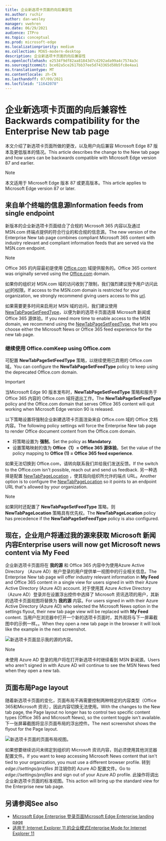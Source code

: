 ```yaml
---
title: 企业新选项卡页面的向后兼容性
ms.author: ruchir
author: dan-wesley
manager: vwehren
ms.date: 06/29/2021
audience: ITPro
ms.topic: conceptual
ms.prod: microsoft-edge
ms.localizationpriority: medium
ms.collection: M365-modern-desktop
description: 企业新选项卡页面的向后兼容性
ms.openlocfilehash: e2534f9df82aa81843d7cd292ada99a4c7574a3c
ms.sourcegitcommit: bce02a5ce2617bb37ee5d743365d50b5fc8e4aa1
ms.translationtype: MT
ms.contentlocale: zh-CN
ms.lasthandoff: 07/09/2021
ms.locfileid: "11642078"
---
```

# <a name="backwards-compatibility-for-the-enterprise-new-tab-page"></a><span data-ttu-id="52e9b-103">企业新选项卡页面的向后兼容性</span><span class="sxs-lookup"><span data-stu-id="52e9b-103">Backwards compatibility for the Enterprise New tab page</span></span>

<span data-ttu-id="52e9b-104">本文介绍了新选项卡页面所做的更改，以及用户向后兼容 Microsoft Edge 87 版本及更低版本的情况。</span><span class="sxs-lookup"><span data-stu-id="52e9b-104">This article describes the change to the New tab page and how users can be backwards compatible with Microsoft Edge version 87 and earlier.</span></span>

> [!NOTE]
> <span data-ttu-id="52e9b-105">本文适用于 Microsoft Edge 版本 87 或更高版本。</span><span class="sxs-lookup"><span data-stu-id="52e9b-105">This article applies to Microsoft Edge version 87 or later.</span></span>

## <a name="information-feeds-from-single-endpoint"></a><span data-ttu-id="52e9b-106">来自单个终端的信息源</span><span class="sxs-lookup"><span data-stu-id="52e9b-106">Information feeds from single endpoint</span></span>

<span data-ttu-id="52e9b-107">新版本的企业新选项卡页面结合了合规的 Microsoft 365 内容以及通过 MSN.com 终端点提供的符合行业的和合规的信息源。</span><span class="sxs-lookup"><span data-stu-id="52e9b-107">The new version of the Enterprise New tab page combines compliant Microsoft 365 content with industry relevant and compliant information feeds that are served via the MSN.com endpoint.</span></span>

> [!NOTE]
> <span data-ttu-id="52e9b-108">Office 365 的内容最初是使用 [Office.com](https://www.office.com) 域提供服务的。</span><span class="sxs-lookup"><span data-stu-id="52e9b-108">Office 365 content was originally served using the [Office.com](https://www.office.com) domain.</span></span>

<span data-ttu-id="52e9b-109">如果你的组织对 MSN.com 域的访问收到了限制，我们强烈建议授予用户访问此 [url](https://ntp.msn.com)的权限。</span><span class="sxs-lookup"><span data-stu-id="52e9b-109">If access to the MSN.com domain is restricted for your organization, we strongly recommend giving users access to this [url](https://ntp.msn.com).</span></span>

<span data-ttu-id="52e9b-110">如果需要更多时间来启用对 MSN 域的访问，我们建议使用 [NewTabPageSetFeedType](./microsoft-edge-policies.md#newtabpagesetfeedtype)，以便为新的选项卡页面选择 Microsoft 新闻或 Office 365 源体验。</span><span class="sxs-lookup"><span data-stu-id="52e9b-110">If you need more time to enable access to the MSN domain, we recommend using the [NewTabPageSetFeedType](./microsoft-edge-policies.md#newtabpagesetfeedtype), that lets you choose either the Microsoft News or Office 365 feed experience for the new tab page.</span></span>

### <a name="keep-using-officecom"></a><span data-ttu-id="52e9b-111">继续使用 Office.com</span><span class="sxs-lookup"><span data-stu-id="52e9b-111">Keep using Office.com</span></span>

 <span data-ttu-id="52e9b-112">可配置 **NewTabPageSetFeedType** 策略，以继续使用已弃用的 Office.com 域。</span><span class="sxs-lookup"><span data-stu-id="52e9b-112">You can configure the **NewTabPageSetFeedType** policy to keep using the deprecated Office.com domain.</span></span>

> [!IMPORTANT]
> <span data-ttu-id="52e9b-113">当Microsoft Edge 90 版本发布时，**NewTabPageSetFeedType** 策略和服务于 Office 365 内容的 Office.com 域将退出工作。</span><span class="sxs-lookup"><span data-stu-id="52e9b-113">The **NewTabPageSetFeedType** policy and the Office.com domain that serves Office 365 content will quit working when Microsoft Edge version 90 is released.</span></span>

<span data-ttu-id="52e9b-114">以下策略设置将强制企业新建选项卡页面渲染来自 Office.com 域的 Office 文档内容。</span><span class="sxs-lookup"><span data-stu-id="52e9b-114">The following policy settings will force the Enterprise New tab page to render Office document content from the Office.com domain.</span></span>

- <span data-ttu-id="52e9b-115">将策略设置为 **强制**。</span><span class="sxs-lookup"><span data-stu-id="52e9b-115">Set the policy as **Mandatory**.</span></span>
- <span data-ttu-id="52e9b-116">设置策略映射的值为 **Office（1）= Office 365 源体验**。</span><span class="sxs-lookup"><span data-stu-id="52e9b-116">Set the value of the policy mapping to **Office (1) = Office 365 feed experience**.</span></span>

<span data-ttu-id="52e9b-117">如果无法切换到 Office.com，请转向联系我们并给我们发送反馈。</span><span class="sxs-lookup"><span data-stu-id="52e9b-117">If the switch to the Office.com isn't possible, reach out and send us feedback.</span></span> <span data-ttu-id="52e9b-118">另一种选择是配置 [NewTabPageLocation](./microsoft-edge-policies.md#newtabpagelocation) ，使其指向组织所允许的端点 URL。</span><span class="sxs-lookup"><span data-stu-id="52e9b-118">Another option is to configure the [NewTabPageLocation](./microsoft-edge-policies.md#newtabpagelocation) so it points to an endpoint URL that's allowed by your organization.</span></span>

> [!NOTE]
> <span data-ttu-id="52e9b-119">如果同时还配置了 **NewTabPageSetFeedType** 策略，则 **NewTabPageLocation** 策略具有优先权。</span><span class="sxs-lookup"><span data-stu-id="52e9b-119">The **NewTabPageLocation** policy has precedence if the **NewTabPageSetFeedType** policy is also configured.</span></span>

## <a name="enterprise-users-will-now-get-microsoft-news-content-via-my-feed"></a><span data-ttu-id="52e9b-120">现在，企业用户将通过我的源来获取 Microsoft 新闻内容</span><span class="sxs-lookup"><span data-stu-id="52e9b-120">Enterprise users will now get Microsoft news content via My Feed</span></span>

<span data-ttu-id="52e9b-121">企业新选项卡页面将在 **我的源** 和 Office 365 内容中为使用Azure Active Directory （Azure AD）帐户登录的用户提供单一视图中的行业相关信息。</span><span class="sxs-lookup"><span data-stu-id="52e9b-121">The Enterprise New tab page will offer industry relevant information in **My Feed** and Office 365 content in a single view for users signed in with their Azure Active Directory (Azure AD) account.</span></span> <span data-ttu-id="52e9b-122">对于使用其 Azure Active Directory （Azure AD）登录并在设置浮出控件中选择了 Microsoft 资讯选项的用户，其新的选项卡页面视图将替换为 **我的源** 内容。</span><span class="sxs-lookup"><span data-stu-id="52e9b-122">For users signed in with their Azure Active Directory (Azure AD) who selected the Microsoft News option in the settings flyout, their new tab page view will be replaced with **My Feed** content.</span></span> <span data-ttu-id="52e9b-123">当用户在浏览器中打开一个新的选项卡页面时，其外观将与下一屏幕截图中的示例一样。。</span><span class="sxs-lookup"><span data-stu-id="52e9b-123">When they open a new tab page in the browser it will look like the example in the next screenshot.</span></span>

![新选项卡页面显示我的源的内容。](media/microsoft-edge-ntp-backward-compatibility/microsoft-edge-ntp-myfeed-view.png)

> [!NOTE]
> <span data-ttu-id="52e9b-125">未使用 Azure AD 登录的用户将在打开新选项卡时继续看到 MSN 新闻源。</span><span class="sxs-lookup"><span data-stu-id="52e9b-125">Users who aren't signed in with Azure AD will continue to see the MSN News feed when they open a new tab.</span></span>

## <a name="page-layout"></a><span data-ttu-id="52e9b-126">页面布局</span><span class="sxs-lookup"><span data-stu-id="52e9b-126">Page layout</span></span>

<span data-ttu-id="52e9b-127">随着新选项卡页面的变化，页面布局不再需要控制两种特定的内容类型（Office 365和Microsoft 资讯），因此内容切换无法使用。</span><span class="sxs-lookup"><span data-stu-id="52e9b-127">With the changes to the New tab page, the Page layout no longer has to control two specific content types (Office 365 and Microsoft News), so the content toggle isn't available.</span></span> <span data-ttu-id="52e9b-128">下一张屏幕截图将显示页面布局的浮出控件。</span><span class="sxs-lookup"><span data-stu-id="52e9b-128">The next screenshot shows the flyout for the Page layout.</span></span>

![新选项卡页面的页面布局视图。](media/microsoft-edge-ntp-backward-compatibility/microsoft-edge-ntp-page-layout.png)

<span data-ttu-id="52e9b-130">如果想要继续访问未绑定到组织的 Microsoft 资讯内容，则必须使用其他浏览器配置文件。</span><span class="sxs-lookup"><span data-stu-id="52e9b-130">If you want to keep accessing Microsoft News content that isn't tied to your organization, you must use a different browser profile.</span></span> <span data-ttu-id="52e9b-131">转到  *edge://settings/profiles* 并注销你的 Azure AD 配置文件。</span><span class="sxs-lookup"><span data-stu-id="52e9b-131">Go to  *edge://settings/profiles* and sign out of your Azure AD profile.</span></span> <span data-ttu-id="52e9b-132">此操作将调出企业新选项卡页面的标准视图。</span><span class="sxs-lookup"><span data-stu-id="52e9b-132">This action will bring up the  standard view for the Enterprise new tab page.</span></span> 

## <a name="see-also"></a><span data-ttu-id="52e9b-133">另请参阅</span><span class="sxs-lookup"><span data-stu-id="52e9b-133">See also</span></span>

- [<span data-ttu-id="52e9b-134">Microsoft Edge Enterprise 登录页面</span><span class="sxs-lookup"><span data-stu-id="52e9b-134">Microsoft Edge Enterprise landing page</span></span>](https://aka.ms/EdgeEnterprise)
- [<span data-ttu-id="52e9b-135">适用于 Internet Explorer 11 的企业模式</span><span class="sxs-lookup"><span data-stu-id="52e9b-135">Enterprise Mode for Internet Explorer 11</span></span>](/internet-explorer/ie11-deploy-guide/enterprise-mode-overview-for-ie11)